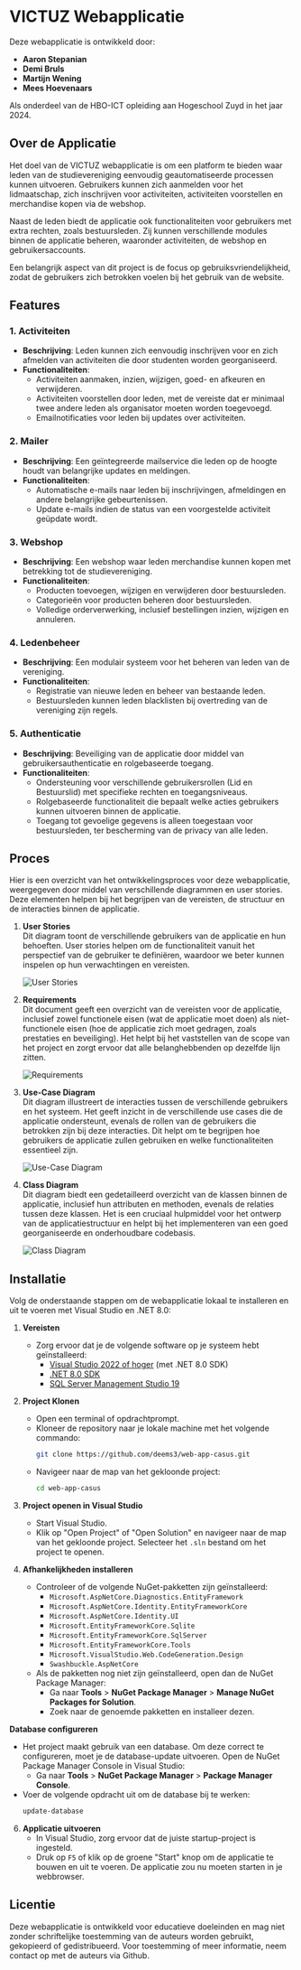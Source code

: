 # VICTUZ Webapplicatie

Deze webapplicatie is ontwikkeld door:

- **Aaron Stepanian**
- **Demi Bruls**
- **Martijn Wening**
- **Mees Hoevenaars**

Als onderdeel van de HBO-ICT opleiding aan Hogeschool Zuyd in het jaar 2024.



## Over de Applicatie

Het doel van de VICTUZ webapplicatie is om een platform te bieden waar leden van de studievereniging eenvoudig geautomatiseerde processen kunnen uitvoeren. Gebruikers kunnen zich aanmelden voor het lidmaatschap, zich inschrijven voor activiteiten, activiteiten voorstellen en merchandise kopen via de webshop. 

Naast de leden biedt de applicatie ook functionaliteiten voor gebruikers met extra rechten, zoals bestuursleden. Zij kunnen verschillende modules binnen de applicatie beheren, waaronder activiteiten, de webshop en gebruikersaccounts. 

Een belangrijk aspect van dit project is de focus op gebruiksvriendelijkheid, zodat de gebruikers zich betrokken voelen bij het gebruik van de website.



## Features

### 1. Activiteiten
- **Beschrijving**: Leden kunnen zich eenvoudig inschrijven voor en zich afmelden van activiteiten die door studenten worden georganiseerd.
- **Functionaliteiten**:
  - Activiteiten aanmaken, inzien, wijzigen, goed- en afkeuren en verwijderen.
  - Activiteiten voorstellen door leden, met de vereiste dat er minimaal twee andere leden als organisator moeten worden toegevoegd.
  - Emailnotificaties voor leden bij updates over activiteiten.

### 2. Mailer
- **Beschrijving**: Een geïntegreerde mailservice die leden op de hoogte houdt van belangrijke updates en meldingen.
- **Functionaliteiten**:
  - Automatische e-mails naar leden bij inschrijvingen, afmeldingen en andere belangrijke gebeurtenissen.
  - Update e-mails indien de status van een voorgestelde activiteit geüpdate wordt.

### 3. Webshop
- **Beschrijving**: Een webshop waar leden merchandise kunnen kopen met betrekking tot de studievereniging.
- **Functionaliteiten**:
  - Producten toevoegen, wijzigen en verwijderen door bestuursleden.
  - Categorieën voor producten beheren door bestuursleden.
  - Volledige orderverwerking, inclusief bestellingen inzien, wijzigen en annuleren.

### 4. Ledenbeheer
- **Beschrijving**: Een modulair systeem voor het beheren van leden van de vereniging.
- **Functionaliteiten**:
  - Registratie van nieuwe leden en beheer van bestaande leden.
  - Bestuursleden kunnen leden blacklisten bij overtreding van de vereniging zijn regels.

### 5. Authenticatie
- **Beschrijving**: Beveiliging van de applicatie door middel van gebruikersauthenticatie en rolgebaseerde toegang.
- **Functionaliteiten**:
  - Ondersteuning voor verschillende gebruikersrollen (Lid en Bestuurslid) met specifieke rechten en toegangsniveaus.
  - Rolgebaseerde functionaliteit die bepaalt welke acties gebruikers kunnen uitvoeren binnen de applicatie.
  - Toegang tot gevoelige gegevens is alleen toegestaan voor bestuursleden, ter bescherming van de privacy van alle leden.



## Proces

Hier is een overzicht van het ontwikkelingsproces voor deze webapplicatie, weergegeven door middel van verschillende diagrammen en user stories. Deze elementen helpen bij het begrijpen van de vereisten, de structuur en de interacties binnen de applicatie.

1. **User Stories**  
   Dit diagram toont de verschillende gebruikers van de applicatie en hun behoeften. User stories helpen om de functionaliteit vanuit het perspectief van de gebruiker te definiëren, waardoor we beter kunnen inspelen op hun verwachtingen en vereisten.

   ![User Stories](https://github.com/deems3/web-app-casus/blob/main/User-Stories1.0.png)

2. **Requirements**  
   Dit document geeft een overzicht van de vereisten voor de applicatie, inclusief zowel functionele eisen (wat de applicatie moet doen) als niet-functionele eisen (hoe de applicatie zich moet gedragen, zoals prestaties en beveiliging). Het helpt bij het vaststellen van de scope van het project en zorgt ervoor dat alle belanghebbenden op dezelfde lijn zitten.

   ![Requirements](https://github.com/deems3/web-app-casus/blob/main/Requirements1.1.png)

3. **Use-Case Diagram**  
   Dit diagram illustreert de interacties tussen de verschillende gebruikers en het systeem. Het geeft inzicht in de verschillende use cases die de applicatie ondersteunt, evenals de rollen van de gebruikers die betrokken zijn bij deze interacties. Dit helpt om te begrijpen hoe gebruikers de applicatie zullen gebruiken en welke functionaliteiten essentieel zijn.

   ![Use-Case Diagram](https://github.com/deems3/web-app-casus/blob/main/Usecase_Diagram1.1.png)

4. **Class Diagram**  
   Dit diagram biedt een gedetailleerd overzicht van de klassen binnen de applicatie, inclusief hun attributen en methoden, evenals de relaties tussen deze klassen. Het is een cruciaal hulpmiddel voor het ontwerp van de applicatiestructuur en helpt bij het implementeren van een goed georganiseerde en onderhoudbare codebasis.

   ![Class Diagram](https://github.com/deems3/web-app-casus/blob/main/Class-Diagram4.0.png)



## Installatie

Volg de onderstaande stappen om de webapplicatie lokaal te installeren en uit te voeren met Visual Studio en .NET 8.0:

1. **Vereisten**
   - Zorg ervoor dat je de volgende software op je systeem hebt geïnstalleerd:
     - [Visual Studio 2022 of hoger](https://visualstudio.microsoft.com/) (met .NET 8.0 SDK)
     - [.NET 8.0 SDK](https://dotnet.microsoft.com/download/dotnet/8.0)
     - [SQL Server Management Studio 19](https://learn.microsoft.com/en-us/sql/ssms/download-sql-server-management-studio-ssms?view=sql-server-ver15)

2. **Project Klonen**
   - Open een terminal of opdrachtprompt.
   - Kloneer de repository naar je lokale machine met het volgende commando:
     ```bash
     git clone https://github.com/deems3/web-app-casus.git
     ```
   - Navigeer naar de map van het gekloonde project:
     ```bash
     cd web-app-casus
     ```

3. **Project openen in Visual Studio**
   - Start Visual Studio.
   - Klik op "Open Project" of "Open Solution" en navigeer naar de map van het gekloonde project. Selecteer het `.sln` bestand om het project te openen.

4. **Afhankelijkheden installeren**
   - Controleer of de volgende NuGet-pakketten zijn geïnstalleerd:
     - `Microsoft.AspNetCore.Diagnostics.EntityFramework`
     - `Microsoft.AspNetCore.Identity.EntityFrameworkCore`
     - `Microsoft.AspNetCore.Identity.UI`
     - `Microsoft.EntityFrameworkCore.Sqlite`
     - `Microsoft.EntityFrameworkCore.SqlServer`
     - `Microsoft.EntityFrameworkCore.Tools`
     - `Microsoft.VisualStudio.Web.CodeGeneration.Design`
     - `Swashbuckle.AspNetCore`
   - Als de pakketten nog niet zijn geïnstalleerd, open dan de NuGet Package Manager:
     - Ga naar **Tools** > **NuGet Package Manager** > **Manage NuGet Packages for Solution**.
     - Zoek naar de genoemde pakketten en installeer dezen.

**Database configureren**
   - Het project maakt gebruik van een database. Om deze correct te configureren, moet je de database-update uitvoeren. Open de NuGet Package Manager Console in Visual Studio:
     - Ga naar **Tools** > **NuGet Package Manager** > **Package Manager Console**.
   - Voer de volgende opdracht uit om de database bij te werken:
     ```bash
     update-database
     ```

6. **Applicatie uitvoeren**
   - In Visual Studio, zorg ervoor dat de juiste startup-project is ingesteld.
   - Druk op `F5` of klik op de groene "Start" knop om de applicatie te bouwen en uit te voeren. De applicatie zou nu moeten starten in je webbrowser.



## Licentie

Deze webapplicatie is ontwikkeld voor educatieve doeleinden en mag niet zonder schriftelijke toestemming van de auteurs worden gebruikt, gekopieerd of gedistribueerd. Voor toestemming of meer informatie, neem contact op met de auteurs via Github.


